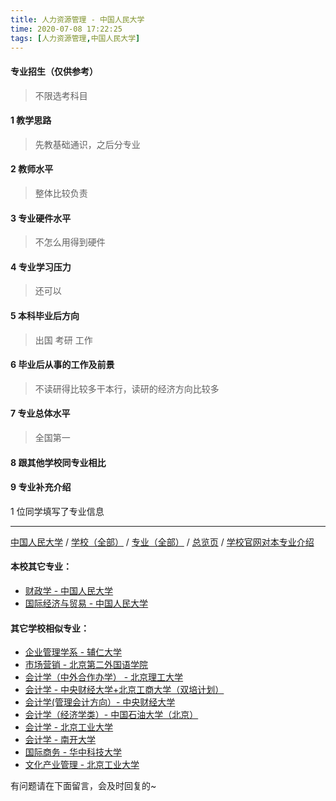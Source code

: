 ```yaml
---
title: 人力资源管理 - 中国人民大学
time: 2020-07-08 17:22:25
tags: [人力资源管理,中国人民大学]
---
```

#### 专业招生（仅供参考）  
> 不限选考科目 

#### 1 教学思路
> 先教基础通识，之后分专业


#### 2 教师水平
> 整体比较负责


#### 3 专业硬件水平
> 不怎么用得到硬件


#### 4 专业学习压力
> 还可以


#### 5 本科毕业后方向
> 出国 考研 工作


#### 6 毕业后从事的工作及前景
> 不读研得比较多干本行，读研的经济方向比较多


#### 7 专业总体水平
> 全国第一


#### 8 跟其他学校同专业相比
> 


#### 9 专业补充介绍
> 

1 位同学填写了专业信息
***
[中国人民大学](https://univgo.github.io/2020/07/08/64ca2a715b4f) / [学校（全部）](https://univgo.github.io/2020/07/08/3efa6bcca419) / [专业（全部）](https://univgo.github.io/2020/07/08/2d4c6d3552c2) / [总览页](https://univgo.github.io/2020/07/08/445daeb4fa00) / [学校官网对本专业介绍]()
#### 本校其它专业：
- [财政学 - 中国人民大学](https://univgo.github.io/2020/07/08/907902d05d20)
- [国际经济与贸易 - 中国人民大学](https://univgo.github.io/2020/07/08/8b305bffe600)
#### 其它学校相似专业：
- [企业管理学系 - 辅仁大学](https://univgo.github.io/2020/07/08/482d9a4ad3ed)
- [市场营销 - 北京第二外国语学院](https://univgo.github.io/2020/07/08/cf0b0e5e8405)
- [会计学（中外合作办学） - 北京理工大学](https://univgo.github.io/2020/07/08/f205ea963671)
- [会计学 - 中央财经大学+北京工商大学（双培计划）](https://univgo.github.io/2020/07/08/efa86b1a5d45)
- [会计学(管理会计方向）- 中央财经大学](https://univgo.github.io/2020/07/08/236095812248)
- [会计学（经济学类）- 中国石油大学（北京）](https://univgo.github.io/2020/07/08/0f3705d4ade4)
- [会计学 - 北京工业大学](https://univgo.github.io/2020/07/08/010c80d0566b)
- [会计学 - 南开大学](https://univgo.github.io/2020/07/08/9580eaa61496)
- [国际商务 - 华中科技大学](https://univgo.github.io/2020/07/08/9d00ee9d91e8)
- [文化产业管理 - 北京工业大学](https://univgo.github.io/2020/07/08/45a980a6b8c6)


有问题请在下面留言，会及时回复的~
